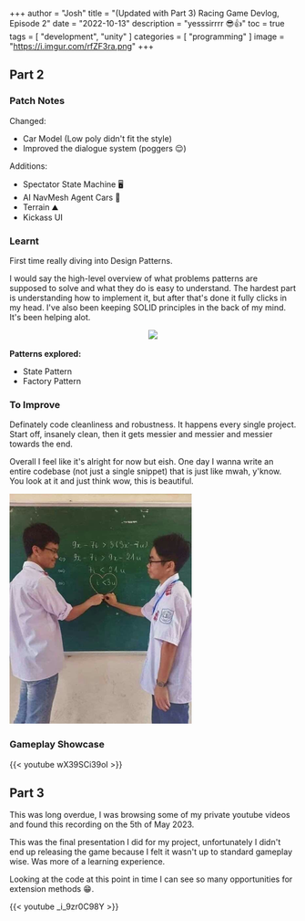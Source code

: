 +++
author = "Josh"
title = "(Updated with Part 3) Racing Game Devlog, Episode 2"
date = "2022-10-13"
description = "yesssirrrr 😎👍"
toc = true
tags = [
    "development",
    "unity"
]
categories = [
    "programming"
]
image = "https://i.imgur.com/rfZF3ra.png"
+++
<!--more-->
## Part 2

### Patch Notes
Changed:
* Car Model (Low poly didn't fit the style)
* Improved the dialogue system (poggers 😌)

Additions:
* Spectator State Machine 🖥
* AI NavMesh Agent Cars 🧠
* Terrain ⛰
* Kickass UI

### Learnt
First time really diving into Design Patterns.

I would say the high-level overview of what problems patterns are supposed to solve and what they do is easy to understand. The hardest part is understanding how to implement it, but after that's done it fully clicks in my head. I've also been keeping SOLID principles in the back of my mind. It's been helping alot.

<center>

![](https://media.giphy.com/media/uJUU5k5s2bi3PnMv0H/giphy.gif)
</center>

**Patterns explored:**
* State Pattern
* Factory Pattern

### To Improve
Definately code cleanliness and robustness.
It happens every single project. Start off, insanely clean, then it gets messier and messier and messier towards the end. 

Overall I feel like it's alright for now but eish. 
One day I wanna write an entire codebase (not just a single snippet) that is just like mwah, y'know. You look at it and just think wow, this is beautiful.

![](meme.png)


### Gameplay Showcase

{{< youtube wX39SCi39oI >}}

## Part 3

This was long overdue, I was browsing some of my private youtube videos and found this recording on the 5th of May 2023.

This was the final presentation I did for my project, unfortunately I didn't end up releasing the game because I felt it wasn't up to standard gameplay wise. 
Was more of a learning experience. 

Looking at the code at this point in time I can see so many opportunities for extension methods 😁.

{{< youtube _i_9zr0C98Y >}}
